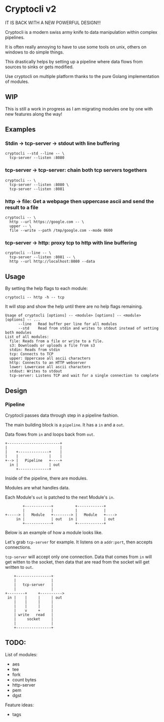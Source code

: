 # Cryptocli v2

IT IS BACK WITH A NEW POWERFUL DESIGN!!!

Cryptocli is a modern swiss army knife to data manipulation within complex pipelines.

It is often really annoying to have to use some tools on unix, others on windows to do simple things.

This drastically helps by setting up a pipeline where data flows from sources to sinks or gets modified.

Use cryptocli on multiple platform thanks to the pure Golang implementation of modules.

## WIP

This is still a work in progress as I am migrating modules one by one with new features along the way!

## Examples

### Stdin -> tcp-server -> stdout with line buffering

```
cryptocli --std --line -- \
  tcp-server --listen :8080
```

### tcp-server -> tcp-server: chain both tcp servers togethers

```
cryptocli -- \
  tcp-server --listen :8080 \
  tcp-server --listen :8081
```

### http -> file: Get a webpage then uppercase ascii and send the result to a file

```
cryptocli -- \
  http --url https://google.com -- \
  upper -- \
  file --write --path /tmp/google.com --mode 0600
```

### tcp-server -> http: proxy tcp to http with line buffering

```
cryptocli --line -- \
  tcp-server --listen :8081 -- \
  http --url http://localhost:8080 --data
```

## Usage

By setting the help flags to each module:

```
cryptocli -- http -h -- tcp
```

It will stop and show the help until there are no help flags remaining. 

```
Usage of cryptocli [options] -- <module> [options] -- <module> [options] -- ...
      --line   Read buffer per line for all modules
      --std    Read from stdin and writes to stdout instead of setting both modules
List of all modules:
  file: Reads from a file or write to a file.
  s3: Downloads or uploads a file from s3
  stdin: Reads from stdin
  tcp: Connects to TCP
  upper: Uppercase all ascii characters
  http: Connects to an HTTP webserver
  lower: Lowercase all ascii characters
  stdout: Writes to stdout
  tcp-server: Listens TCP and wait for a single connection to complete
```

## Design

### Pipeline

Cryptocli passes data through step in a pipeline fashion.

The main building block is a `pipeline`. It has a `in` and a `out`.

Data flows from `in` and loops back from `out`.

```
+------------------------+
|                        |
|    +--------------+    |
|    |              |    |
+--> |   Pipeline   +----+
  in |              | out
     +--------------+

```

Inside of the pipeline, there are modules.

Modules are what handles data.

Each Module's `out` is patched to the next Module's `in`.

```
        +------------+          +------------+
        |            |          |            |
+-----> |   Module   +--------> |   Module   +---->
     in |            | out   in |            | out
        +------------+          +------------+

```

Below is an example of how a module looks like.

Let's grab `tcp-server` for example. It listens on a `addr:port`, then accepts connections.

`tcp-server` will accept only one connection. Data that comes from `in` will get witten to the socket, then data that are read from the socket will get written to `out`.

```
    +----------------+
    |                |
    |   tcp-server   |
    |                |
+--------+     +---------->
 in |    |     |     | out
    |    |     |     |
    |    |     |     |
    |    v     +     |
    | write   read   |
    |     socket     |
    |                |
    +----------------+
```

## TODO:

List of modules:

  * aes
  * tee
  * fork
  * count bytes
  * http-server
  * pem
  * dgst

Feature ideas:

  * tags
